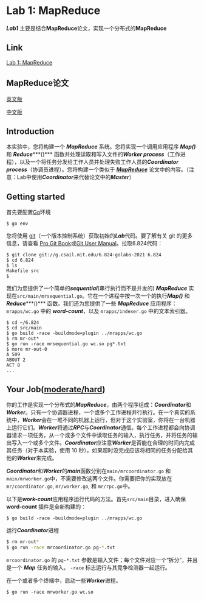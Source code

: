 # Lab 1: MapReduce

***Lab1*** 主要是结合**MapReduce**论文，实现一个分布式的**MapReduce**

## Link

[Lab 1: MapReduce](https://pdos.csail.mit.edu/6.824/labs/lab-mr.html)

## MapReduce论文

[英文版](https://pdos.csail.mit.edu/6.824/papers/mapreduce.pdf)

[中文版](http://aleda.cn/papers/DistributedSystem/mapreduce-osdi04-cn.pdf)

## Introduction

本实验中，您将构建一个 ***MapReduce*** 系统。您将实现一个调用应用程序 ***Map()*** 和 ***Reduce******()*** 函数并处理读取和写入文件的***Worker process***（工作进程），以及一个将任务分发给工作人员并处理失败工作人员的***Coordinator process***（协调员进程）。您将构建一个类似于 ***[MapReduce](http://static.googleusercontent.com/media/research.google.com/zh-CN//archive/mapreduce-osdi04.pdf)*** 论文中的内容。（注意：Lab中使用***Coordinator***来代替论文中的***Master***）



## Getting started

首先要配置[Go](https://studygolang.com/dl)环境

```shell
$ go env
```

您将使用 [git](https://git-scm.com/)（一个版本控制系统）获取初始的***Lab***代码。要了解有关 git 的更多信息，请查看 [Pro Git Book](https://git-scm.com/book/en/v2)或[Git User Manual](http://www.kernel.org/pub/software/scm/git/docs/user-manual.html)。拉取6.824代码：

```shell
$ git clone git://g.csail.mit.edu/6.824-golabs-2021 6.824
$ cd 6.824
$ ls
Makefile src
$
```

我们为您提供了一个简单的***sequential***(串行执行而不是并发的) ***MapReduce*** 实现在`src/main/mrsequential.go`。它在一个进程中按一次一个的执行***Map()*** 和 ***Reduce******()*** 函数。我们还为您提供了一些 ***MapReduce*** 应用程序：`mrapps/wc.go` 中的 ***word-count***，以及 `mrapps/indexer.go` 中的文本索引器。

```shell
$ cd ~/6.824
$ cd src/main
$ go build -race -buildmode=plugin ../mrapps/wc.go
$ rm mr-out*
$ go run -race mrsequential.go wc.so pg*.txt
$ more mr-out-0
A 509
ABOUT 2
ACT 8
...
```



## Your Job([moderate/hard](https://pdos.csail.mit.edu/6.824/labs/guidance.html))

你的工作是实现一个分布式的***MapReduce***，由两个程序组成：***Coordinator***和***Worker***。只有一个协调器进程，一个或多个工作进程并行执行。在一个真实的系统中，***Worker***会在一堆不同的机器上运行，但对于这个实验室，你将在一台机器上运行它们。***Worker***将通过***RPC***与***Coordinator***通信。每个工作进程都会向协调器请求一项任务，从一个或多个文件中读取任务的输入，执行任务，并将任务的输出写入一个或多个文件。***Coordinator***应注意***Worker***是否能在合理的时间内完成其任务（对于本实验，使用 10 秒），如果超时没完成应该将相同的任务分配给其他的***Worker***来完成。

***Coordinator***和***Worker***的***main***函数分别在`main/mrcoordinator.go` 和 `main/mrworker.go`中，不需要修改这两个文件。你需要把你的实现放在 `mr/coordinator.go`, `mr/worker.go`, 和 `mr/rpc.go`中。

以下是***work-count***应用程序运行代码的方法。首先`src/main`目录，进入确保 **word-count** 插件是全新构建的：

```shell
$ go build -race -buildmode=plugin ../mrapps/wc.go
```

 运行***Coordinator***进程

```sh
$ rm mr-out*
$ go run -race mrcoordinator.go pg-*.txt
```

`mrcoordinator.go` 的 `pg-*.txt` 参数是输入文件；每个文件对应一个“拆分”，并且是一个 ***Map*** 任务的输入。 `-race` 标志运行与其竞争检测器一起运行。

在一个或者多个终端中，启动一些***Worker***进程。

```
$ go run -race mrworker.go wc.so
```


